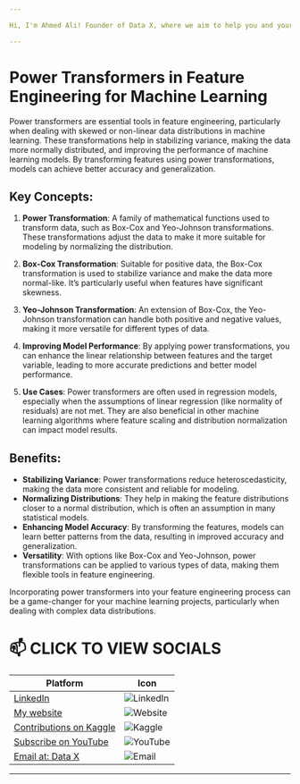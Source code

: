 ```yaml
---

Hi, I'm Ahmed Ali! Founder of Data X, where we aim to help you and your business with data science, data analysis, machine learning, and AI solutions. Please don’t forget to follow me for more projects like this.

---
```


# Power Transformers in Feature Engineering for Machine Learning

Power transformers are essential tools in feature engineering, particularly when dealing with skewed or non-linear data distributions in machine learning. These transformations help in stabilizing variance, making the data more normally distributed, and improving the performance of machine learning models. By transforming features using power transformations, models can achieve better accuracy and generalization.

## Key Concepts:

1. **Power Transformation**: A family of mathematical functions used to transform data, such as Box-Cox and Yeo-Johnson transformations. These transformations adjust the data to make it more suitable for modeling by normalizing the distribution.

2. **Box-Cox Transformation**: Suitable for positive data, the Box-Cox transformation is used to stabilize variance and make the data more normal-like. It’s particularly useful when features have significant skewness.

3. **Yeo-Johnson Transformation**: An extension of Box-Cox, the Yeo-Johnson transformation can handle both positive and negative values, making it more versatile for different types of data.

4. **Improving Model Performance**: By applying power transformations, you can enhance the linear relationship between features and the target variable, leading to more accurate predictions and better model performance.

5. **Use Cases**: Power transformers are often used in regression models, especially when the assumptions of linear regression (like normality of residuals) are not met. They are also beneficial in other machine learning algorithms where feature scaling and distribution normalization can impact model results.

## Benefits:

- **Stabilizing Variance**: Power transformations reduce heteroscedasticity, making the data more consistent and reliable for modeling.
- **Normalizing Distributions**: They help in making the feature distributions closer to a normal distribution, which is often an assumption in many statistical models.
- **Enhancing Model Accuracy**: By transforming the features, models can learn better patterns from the data, resulting in improved accuracy and generalization.
- **Versatility**: With options like Box-Cox and Yeo-Johnson, power transformations can be applied to various types of data, making them flexible tools in feature engineering.

Incorporating power transformers into your feature engineering process can be a game-changer for your machine learning projects, particularly when dealing with complex data distributions.

# 📫 CLICK TO VIEW SOCIALS

| Platform                                   | Icon                                                                                 |
|--------------------------------------------|--------------------------------------------------------------------------------------|
| [LinkedIn](https://www.linkedin.com/in/rajaahmedalikhan)   | ![LinkedIn](https://img.shields.io/badge/-LinkedIn-0077B5?logo=linkedin&logoColor=white)   |
| [My website](https://dataxofficial.com)         | ![Website](https://img.shields.io/badge/-Website-FF6600?logo=web&logoColor=white)         |
| [Contributions on Kaggle](https://www.kaggle.com/datascientist97) | ![Kaggle](https://img.shields.io/badge/-Kaggle-20BEFF?logo=kaggle&logoColor=white)      |
| [Subscribe on YouTube](https://www.youtube.com/@datax_official) | ![YouTube](https://img.shields.io/badge/-YouTube-FF0000?logo=youtube&logoColor=white) |
| [Email at: Data X](mailto:datascientist097@gmail.com)     | ![Email](https://img.shields.io/badge/-Email-D14836?logo=gmail&logoColor=white)          |

---
